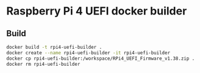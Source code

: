 # Raspberry Pi 4 UEFI docker builder

## Build

```sh
docker build -t rpi4-uefi-builder .
docker create --name rpi4-uefi-builder -it rpi4-uefi-builder
docker cp rpi4-uefi-builder:/workspace/RPi4_UEFI_Firmware_v1.38.zip .
docker rm rpi4-uefi-builder
```
